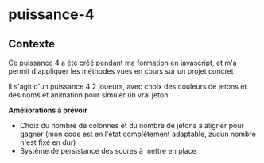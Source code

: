 # puissance-4

## Contexte
Ce puissance 4 a été créé pendant ma formation en javascript, et m'a permit d'appliquer les méthodes vues en cours sur un projet concret

Il s'agit d'un puissance 4 2 joueurs, avec choix des couleurs de jetons et des noms et animation pour simuler un vrai jeton


**Améliorations à prévoir**
- Choix du nombre de colonnes et du nombre de jetons à aligner pour gagner (mon code est en l'état complètement adaptable, zucun nombre n'est fixé en dur)
- Système de persistance des scores à mettre en place 
